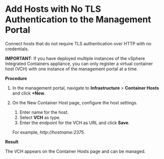 # Add Hosts with No TLS Authentication to the Management Portal #

Connect hosts that do not require TLS authentication over HTTP with no credentials.

**IMPORTANT**: If you have deployed multiple instances of the vSphere Integrated Containers appliance, you can only register a virtual container host (VCH) with one instance of the management portal at a time.

**Procedure**

1. In the management portal, navigate to **Infrastructure** > **Container Hosts** and click **+New**.
2. On the New Container Host page, configure the host settings.
	1. Enter name for the host.
	2. Select **VCH** as type.
	2. Enter the endpoint for the VCH as URL and click **Save**.

	For example, *http://*hostname*:2375*.

**Result**

The VCH appears on the Container Hosts page and can be managed.
